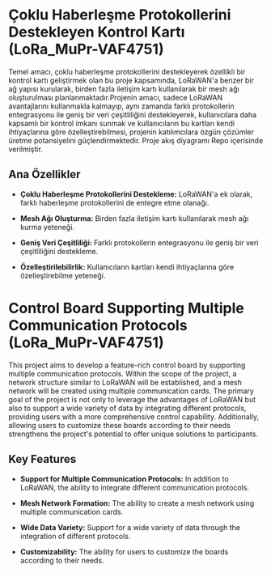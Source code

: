 # Çoklu Haberleşme Protokollerini Destekleyen Kontrol Kartı (LoRa_MuPr-VAF4751)

Temel amacı, çoklu haberleşme protokollerini destekleyerek özellikli bir kontrol kartı geliştirmek olan bu proje kapsamında, LoRaWAN'a benzer bir ağ yapısı kurularak, birden fazla iletişim kartı kullanılarak bir mesh ağı oluşturulması planlanmaktadır.Projenin amacı, sadece LoRaWAN avantajlarını kullanmakla kalmayıp, aynı zamanda farklı protokollerin entegrasyonu ile geniş bir veri çeşitliliğini destekleyerek, kullanıcılara daha kapsamlı bir kontrol imkanı sunmak ve kullanıcıların bu kartları kendi ihtiyaçlarına göre özelleştirebilmesi, projenin katılımcılara özgün çözümler üretme potansiyelini güçlendirmektedir. Proje akış diyagramı Repo içerisinde verilmiştir.

## Ana Özellikler

- **Çoklu Haberleşme Protokollerini Destekleme:** LoRaWAN'a ek olarak, farklı haberleşme protokollerini de entegre etme olanağı.

- **Mesh Ağı Oluşturma:** Birden fazla iletişim kartı kullanılarak mesh ağı kurma yeteneği.

- **Geniş Veri Çeşitliliği:** Farklı protokollerin entegrasyonu ile geniş bir veri çeşitliliğini destekleme.

- **Özelleştirilebilirlik:** Kullanıcıların kartları kendi ihtiyaçlarına göre özelleştirebilme yeteneği.

# Control Board Supporting Multiple Communication Protocols (LoRa_MuPr-VAF4751)

This project aims to develop a feature-rich control board by supporting multiple communication protocols. Within the scope of the project, a network structure similar to LoRaWAN will be established, and a mesh network will be created using multiple communication cards. The primary goal of the project is not only to leverage the advantages of LoRaWAN but also to support a wide variety of data by integrating different protocols, providing users with a more comprehensive control capability. Additionally, allowing users to customize these boards according to their needs strengthens the project's potential to offer unique solutions to participants.

## Key Features

- **Support for Multiple Communication Protocols:** In addition to LoRaWAN, the ability to integrate different communication protocols.

- **Mesh Network Formation:** The ability to create a mesh network using multiple communication cards.

- **Wide Data Variety:** Support for a wide variety of data through the integration of different protocols.

- **Customizability:** The ability for users to customize the boards according to their needs.
